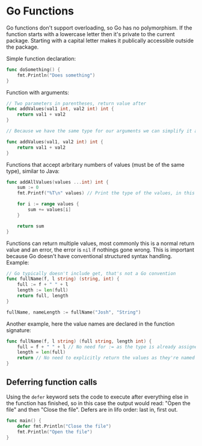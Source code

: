 # Go Functions

Go functions don't support overloading, so Go has no polymorphism. If the function starts with a lowercase letter then it's private to the current package. Starting with a capital letter makes it publically accessible outside the package.

Simple function declaration:

```Go
func doSomething() {
    fmt.Println("Does something")
}
```

Function with arguments:

```Go
// Two parameters in parentheses, return value after
func addValues(val1 int, val2 int) int {
    return val1 + val2
}

// Because we have the same type for our arguments we can simplify it a little and only declare the type once:

func addValues(val1, val2 int) int {
    return val1 + val2
}
```

Functions that accept arbritary numbers of values (must be of the same type), similar to Java:

```Go
func addAllValues(values ...int) int {
    sum := 0
    fmt.Printf("%T\n" values) // Print the type of the values, in this case []int, a slice of integers

    for i := range values {
        sum += values[i]
    }

    return sum
}
```

Functions can return multiple values, most commonly this is a normal return value and an error, the error is `nil` if nothings gone wrong. This is important because Go doesn't have conventional structured syntax handling. Example:

```Go
// Go typically doesn't include get, that's not a Go convention
func fullName(f, l string) (string, int) {
    full := f + " " + l
    length := len(full)
    return full, length
}

fullName, nameLength := fullName("Josh", "String")
```

Another example, here the value names are declared in the function signature:

```Go
func fullName(f, l string) (full string, length int) {
    full = f + " " + l // No need for := as the type is already assigned and doesn't need to be infered
    length = len(full)
    return // No need to explicitly return the values as they're named in the sig
}
```

## Deferring function calls

Using the `defer` keyword sets the code to execute after everything else in the function has finished, so in this case the output would read: "Open the file" and then "Close the file". Defers are in lifo order: last in, first out.

```Go
func main() {
    defer fmt.Println("Close the file")
    fmt.Println("Open the file")
}
```